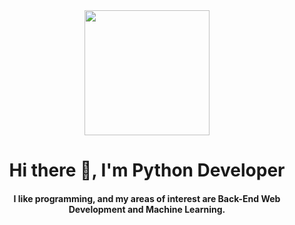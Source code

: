 <div id="header" align="center">
    <img src="https://media3.giphy.com/media/V4NSR1NG2p0KeJJyr5/giphy.gif" width="200"/>
    <h1 align="center"> Hi there 👋, I'm Python Developer </h1>
    <h4 align="center"> I like programming, and my areas of interest are Back-End Web Development and Machine Learning.</h4>
</div>
<!--
**JhohanJC/JhohanJC** is a ✨ _special_ ✨ repository because its `README.md` (this file) appears on your GitHub profile.

Here are some ideas to get you started:

- 🔭 I’m currently working on ...
- 🌱 I’m currently learning ...
- 👯 I’m looking to collaborate on ...
- 🤔 I’m looking for help with ...
- 💬 Ask me about ...
- 📫 How to reach me: ...
- 😄 Pronouns: ...
- ⚡ Fun fact: ...
  -->
